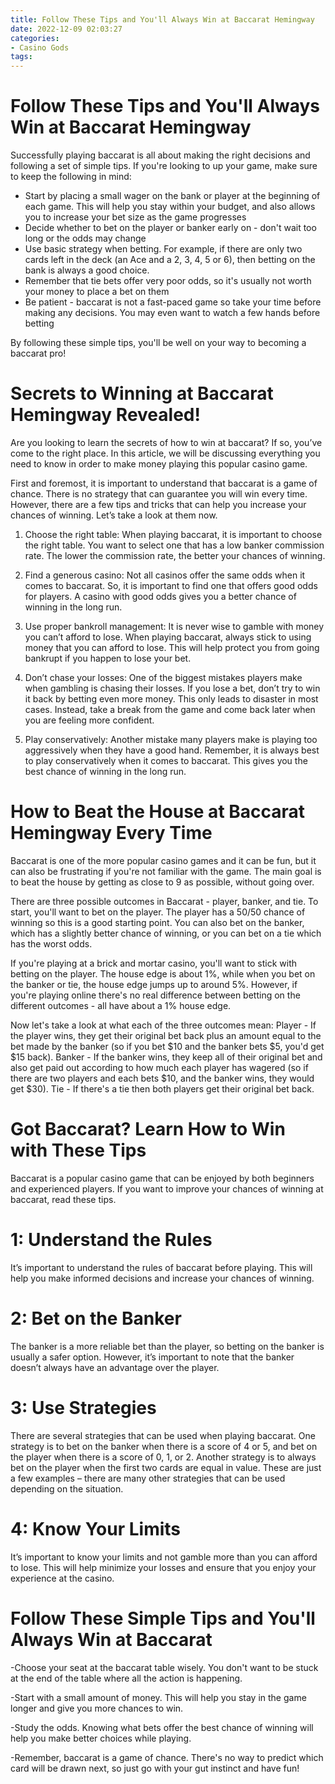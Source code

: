 ```yaml
---
title: Follow These Tips and You'll Always Win at Baccarat Hemingway 
date: 2022-12-09 02:03:27
categories:
- Casino Gods
tags:
---
```



#  Follow These Tips and You'll Always Win at Baccarat Hemingway 
  Successfully playing baccarat is all about making the right decisions and following a set of simple tips. If you're looking to up your game, make sure to keep the following in mind:

  * Start by placing a small wager on the bank or player at the beginning of each game. This will help you stay within your budget, and also allows you to increase your bet size as the game progresses 
* Decide whether to bet on the player or banker early on - don't wait too long or the odds may change 
* Use basic strategy when betting. For example, if there are only two cards left in the deck (an Ace and a 2, 3, 4, 5 or 6), then betting on the bank is always a good choice. 
* Remember that tie bets offer very poor odds, so it's usually not worth your money to place a bet on them 
* Be patient - baccarat is not a fast-paced game so take your time before making any decisions. You may even want to watch a few hands before betting

By following these simple tips, you'll be well on your way to becoming a baccarat pro!

#  Secrets to Winning at Baccarat Hemingway Revealed! 

Are you looking to learn the secrets of how to win at baccarat? If so, you’ve come to the right place. In this article, we will be discussing everything you need to know in order to make money playing this popular casino game.

First and foremost, it is important to understand that baccarat is a game of chance. There is no strategy that can guarantee you will win every time. However, there are a few tips and tricks that can help you increase your chances of winning. Let’s take a look at them now.

1) Choose the right table: When playing baccarat, it is important to choose the right table. You want to select one that has a low banker commission rate. The lower the commission rate, the better your chances of winning.

2) Find a generous casino: Not all casinos offer the same odds when it comes to baccarat. So, it is important to find one that offers good odds for players. A casino with good odds gives you a better chance of winning in the long run.

3) Use proper bankroll management: It is never wise to gamble with money you can’t afford to lose. When playing baccarat, always stick to using money that you can afford to lose. This will help protect you from going bankrupt if you happen to lose your bet.

4) Don’t chase your losses: One of the biggest mistakes players make when gambling is chasing their losses. If you lose a bet, don’t try to win it back by betting even more money. This only leads to disaster in most cases. Instead, take a break from the game and come back later when you are feeling more confident.

5) Play conservatively: Another mistake many players make is playing too aggressively when they have a good hand. Remember, it is always best to play conservatively when it comes to baccarat. This gives you the best chance of winning in the long run.

#  How to Beat the House at Baccarat Hemingway Every Time 

Baccarat is one of the more popular casino games and it can be fun, but it can also be frustrating if you're not familiar with the game. The main goal is to beat the house by getting as close to 9 as possible, without going over.

There are three possible outcomes in Baccarat - player, banker, and tie. To start, you'll want to bet on the player. The player has a 50/50 chance of winning so this is a good starting point. You can also bet on the banker, which has a slightly better chance of winning, or you can bet on a tie which has the worst odds.

If you're playing at a brick and mortar casino, you'll want to stick with betting on the player. The house edge is about 1%, while when you bet on the banker or tie, the house edge jumps up to around 5%. However, if you're playing online there's no real difference between betting on the different outcomes - all have about a 1% house edge. 

Now let's take a look at what each of the three outcomes mean: 
Player - If the player wins, they get their original bet back plus an amount equal to the bet made by the banker (so if you bet $10 and the banker bets $5, you'd get $15 back). 
Banker - If the banker wins, they keep all of their original bet and also get paid out according to how much each player has wagered (so if there are two players and each bets $10, and the banker wins, they would get $30). 
Tie - If there's a tie then both players get their original bet back.

#  Got Baccarat? Learn How to Win with These Tips 

Baccarat is a popular casino game that can be enjoyed by both beginners and experienced players. If you want to improve your chances of winning at baccarat, read these tips.

# 1: Understand the Rules 

It’s important to understand the rules of baccarat before playing. This will help you make informed decisions and increase your chances of winning.

# 2: Bet on the Banker 

The banker is a more reliable bet than the player, so betting on the banker is usually a safer option. However, it’s important to note that the banker doesn’t always have an advantage over the player.

# 3: Use Strategies 

There are several strategies that can be used when playing baccarat. One strategy is to bet on the banker when there is a score of 4 or 5, and bet on the player when there is a score of 0, 1, or 2. Another strategy is to always bet on the player when the first two cards are equal in value. These are just a few examples – there are many other strategies that can be used depending on the situation.

# 4: Know Your Limits 

It’s important to know your limits and not gamble more than you can afford to lose. This will help minimize your losses and ensure that you enjoy your experience at the casino.

#  Follow These Simple Tips and You'll Always Win at Baccarat

-Choose your seat at the baccarat table wisely. You don't want to be stuck at the end of the table where all the action is happening.

-Start with a small amount of money. This will help you stay in the game longer and give you more chances to win.

-Study the odds. Knowing what bets offer the best chance of winning will help you make better choices while playing.

-Remember, baccarat is a game of chance. There's no way to predict which card will be drawn next, so just go with your gut instinct and have fun!